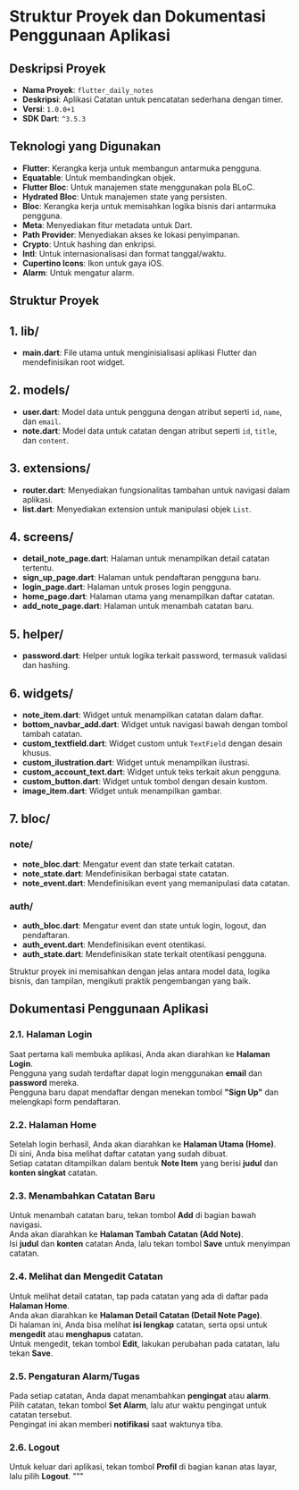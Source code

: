 # Struktur Proyek dan Dokumentasi Penggunaan Aplikasi

## Deskripsi Proyek

- **Nama Proyek**: `flutter_daily_notes`
- **Deskripsi**: Aplikasi Catatan untuk pencatatan sederhana dengan timer.
- **Versi**: `1.0.0+1`
- **SDK Dart**: `^3.5.3`

## Teknologi yang Digunakan

- **Flutter**: Kerangka kerja untuk membangun antarmuka pengguna.
- **Equatable**: Untuk membandingkan objek.
- **Flutter Bloc**: Untuk manajemen state menggunakan pola BLoC.
- **Hydrated Bloc**: Untuk manajemen state yang persisten.
- **Bloc**: Kerangka kerja untuk memisahkan logika bisnis dari antarmuka pengguna.
- **Meta**: Menyediakan fitur metadata untuk Dart.
- **Path Provider**: Menyediakan akses ke lokasi penyimpanan.
- **Crypto**: Untuk hashing dan enkripsi.
- **Intl**: Untuk internasionalisasi dan format tanggal/waktu.
- **Cupertino Icons**: Ikon untuk gaya iOS.
- **Alarm**: Untuk mengatur alarm.

## Struktur Proyek

## 1. lib/

- **main.dart**: File utama untuk menginisialisasi aplikasi Flutter dan mendefinisikan root widget.

## 2. models/

- **user.dart**: Model data untuk pengguna dengan atribut seperti `id`, `name`, dan `email`.
- **note.dart**: Model data untuk catatan dengan atribut seperti `id`, `title`, dan `content`.

## 3. extensions/

- **router.dart**: Menyediakan fungsionalitas tambahan untuk navigasi dalam aplikasi.
- **list.dart**: Menyediakan extension untuk manipulasi objek `List`.

## 4. screens/

- **detail_note_page.dart**: Halaman untuk menampilkan detail catatan tertentu.
- **sign_up_page.dart**: Halaman untuk pendaftaran pengguna baru.
- **login_page.dart**: Halaman untuk proses login pengguna.
- **home_page.dart**: Halaman utama yang menampilkan daftar catatan.
- **add_note_page.dart**: Halaman untuk menambah catatan baru.

## 5. helper/

- **password.dart**: Helper untuk logika terkait password, termasuk validasi dan hashing.

## 6. widgets/

- **note_item.dart**: Widget untuk menampilkan catatan dalam daftar.
- **bottom_navbar_add.dart**: Widget untuk navigasi bawah dengan tombol tambah catatan.
- **custom_textfield.dart**: Widget custom untuk `TextField` dengan desain khusus.
- **custom_ilustration.dart**: Widget untuk menampilkan ilustrasi.
- **custom_account_text.dart**: Widget untuk teks terkait akun pengguna.
- **custom_button.dart**: Widget untuk tombol dengan desain kustom.
- **image_item.dart**: Widget untuk menampilkan gambar.

## 7. bloc/

### note/

- **note_bloc.dart**: Mengatur event dan state terkait catatan.
- **note_state.dart**: Mendefinisikan berbagai state catatan.
- **note_event.dart**: Mendefinisikan event yang memanipulasi data catatan.

### auth/

- **auth_bloc.dart**: Mengatur event dan state untuk login, logout, dan pendaftaran.
- **auth_event.dart**: Mendefinisikan event otentikasi.
- **auth_state.dart**: Mendefinisikan state terkait otentikasi pengguna.

Struktur proyek ini memisahkan dengan jelas antara model data, logika bisnis, dan tampilan, mengikuti praktik pengembangan yang baik.

## Dokumentasi Penggunaan Aplikasi

### 2.1. Halaman Login
Saat pertama kali membuka aplikasi, Anda akan diarahkan ke **Halaman Login**.  
Pengguna yang sudah terdaftar dapat login menggunakan **email** dan **password** mereka.  
Pengguna baru dapat mendaftar dengan menekan tombol **"Sign Up"** dan melengkapi form pendaftaran.

### 2.2. Halaman Home
Setelah login berhasil, Anda akan diarahkan ke **Halaman Utama (Home)**.  
Di sini, Anda bisa melihat daftar catatan yang sudah dibuat.  
Setiap catatan ditampilkan dalam bentuk **Note Item** yang berisi **judul** dan **konten singkat** catatan.

### 2.3. Menambahkan Catatan Baru
Untuk menambah catatan baru, tekan tombol **Add** di bagian bawah navigasi.  
Anda akan diarahkan ke **Halaman Tambah Catatan (Add Note)**.  
Isi **judul** dan **konten** catatan Anda, lalu tekan tombol **Save** untuk menyimpan catatan.

### 2.4. Melihat dan Mengedit Catatan
Untuk melihat detail catatan, tap pada catatan yang ada di daftar pada **Halaman Home**.  
Anda akan diarahkan ke **Halaman Detail Catatan (Detail Note Page)**.  
Di halaman ini, Anda bisa melihat **isi lengkap** catatan, serta opsi untuk **mengedit** atau **menghapus** catatan.  
Untuk mengedit, tekan tombol **Edit**, lakukan perubahan pada catatan, lalu tekan **Save**.

### 2.5. Pengaturan Alarm/Tugas
Pada setiap catatan, Anda dapat menambahkan **pengingat** atau **alarm**.  
Pilih catatan, tekan tombol **Set Alarm**, lalu atur waktu pengingat untuk catatan tersebut.  
Pengingat ini akan memberi **notifikasi** saat waktunya tiba.

### 2.6. Logout
Untuk keluar dari aplikasi, tekan tombol **Profil** di bagian kanan atas layar, lalu pilih **Logout**.
"""

